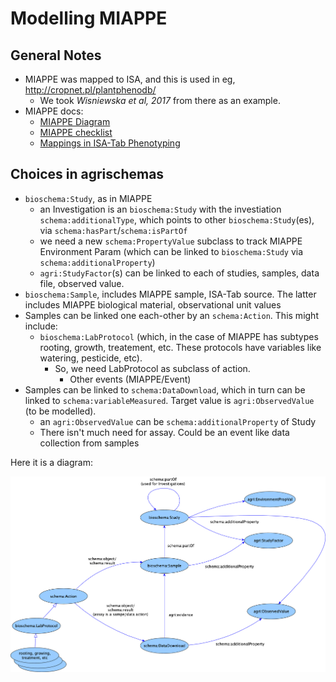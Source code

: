 # Modelling MIAPPE

## General Notes
  * MIAPPE was mapped to ISA, and this is used in eg, http://cropnet.pl/plantphenodb/
    * We took *Wisniewska et al, 2017* from there as an example.
  * MIAPPE docs:
    * [MIAPPE Diagram](https://github.com/MIAPPE/MIAPPE/tree/master/MIAPPE_Checklist-Data-Model-v1.1)
    * [MIAPPE checklist](https://github.com/MIAPPE/MIAPPE/blob/master/MIAPPE_Checklist-Data-Model-v1.1/MIAPPE_Checklist-Data-Model-v1.1.pdf)
    * [Mappings in ISA-Tab Phenotyping](https://github.com/MIAPPE/ISA-Tab-for-plant-phenotyping/blob/master/MIAPPE-ISATab%20mapping.pdf) 


## Choices in agrischemas
  * `bioschema:Study`, as in MIAPPE
    * an Investigation is an `bioschema:Study` with the investiation `schema:additionalType`, which points to other `bioschema:Study`(es), via `schema:hasPart`/`schema:isPartOf`
	* we need a new `schema:PropertyValue` subclass to track MIAPPE Environment Param (which can be linked to `bioschema:Study` via `schema:additionalProperty`)
	* `agri:StudyFactor`(s) can be linked to each of studies, samples, data file, observed value.
  * `bioschema:Sample`, includes MIAPPE sample, ISA-Tab source. The latter includes MIAPPE biological material, observational unit values
  * Samples can be linked one each-other by an `schema:Action`. This might include:
    * `bioschema:LabProtocol` (which, in the case of MIAPPE has subtypes rooting, growth, treatement, etc. These protocols have variables like watering, pesticide, etc).
      * So, we need LabProtocol as subclass of action.
		* Other events (MIAPPE/Event)
  * Samples can be linked to `schema:DataDownload`, which in turn can be linked to `schema:variableMeasured`. Target value is `agri:ObservedValue` (to be modelled).
    * an `agri:ObservedValue` can be `schema:additionalProperty` of Study
    * There isn't much need for assay. Could be an event like data collection from samples
  
Here it is a diagram:

![MIAPPE modelling](agrischema-miappe-modelling.png)
